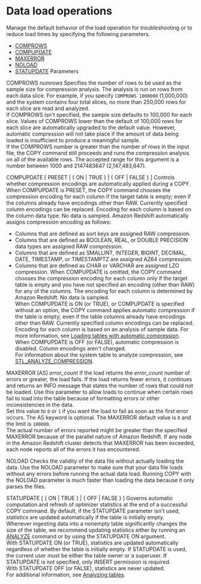 # Data load operations<a name="copy-parameters-data-load"></a>

Manage the default behavior of the load operation for troubleshooting or to reduce load times by specifying the following parameters\. 
+ [COMPROWS](#copy-comprows) 
+ [COMPUPDATE](#copy-compupdate) 
+ [MAXERROR](#copy-maxerror) 
+ [NOLOAD](#copy-noload) 
+ [STATUPDATE](#copy-statupdate) <a name="copy-data-load-parameters"></a>Parameters

COMPROWS *numrows*   <a name="copy-comprows"></a>
Specifies the number of rows to be used as the sample size for compression analysis\. The analysis is run on rows from each data slice\. For example, if you specify `COMPROWS 1000000` \(1,000,000\) and the system contains four total slices, no more than 250,000 rows for each slice are read and analyzed\.  
If COMPROWS isn't specified, the sample size defaults to 100,000 for each slice\. Values of COMPROWS lower than the default of 100,000 rows for each slice are automatically upgraded to the default value\. However, automatic compression will not take place if the amount of data being loaded is insufficient to produce a meaningful sample\.  
If the COMPROWS number is greater than the number of rows in the input file, the COPY command still proceeds and runs the compression analysis on all of the available rows\. The accepted range for this argument is a number between 1000 and 2147483647 \(2,147,483,647\)\.

COMPUPDATE \[ PRESET \| \{ ON \| TRUE \} \| \{ OFF \| FALSE \} \]  <a name="copy-compupdate"></a>
Controls whether compression encodings are automatically applied during a COPY\.   
When COMPUPDATE is PRESET, the COPY command chooses the compression encoding for each column if the target table is empty; even if the columns already have encodings other than RAW\. Currently specified column encodings can be replaced\. Encoding for each column is based on the column data type\. No data is sampled\. Amazon Redshift automatically assigns compression encoding as follows:  
+ Columns that are defined as sort keys are assigned RAW compression\.
+ Columns that are defined as BOOLEAN, REAL, or DOUBLE PRECISION data types are assigned RAW compression\.
+ Columns that are defined as SMALLINT, INTEGER, BIGINT, DECIMAL, DATE, TIMESTAMP, or TIMESTAMPTZ are assigned AZ64 compression\.
+ Columns that are defined as CHAR or VARCHAR are assigned LZO compression\.
When COMPUPDATE is omitted, the COPY command chooses the compression encoding for each column only if the target table is empty and you have not specified an encoding \(other than RAW\) for any of the columns\. The encoding for each column is determined by Amazon Redshift\. No data is sampled\.   
When COMPUPDATE is ON \(or TRUE\), or COMPUPDATE is specified without an option, the COPY command applies automatic compression if the table is empty; even if the table columns already have encodings other than RAW\. Currently specified column encodings can be replaced\. Encoding for each column is based on an analysis of sample data\. For more information, see [Loading tables with automatic compression](c_Loading_tables_auto_compress.md)\.  
When COMPUPDATE is OFF \(or FALSE\), automatic compression is disabled\. Column encodings aren't changed\.  
For information about the system table to analyze compression, see [STL\_ANALYZE\_COMPRESSION](r_STL_ANALYZE_COMPRESSION.md)\. 

MAXERROR \[AS\] *error\_count*   <a name="copy-maxerror"></a>
If the load returns the *error\_count* number of errors or greater, the load fails\. If the load returns fewer errors, it continues and returns an INFO message that states the number of rows that could not be loaded\. Use this parameter to allow loads to continue when certain rows fail to load into the table because of formatting errors or other inconsistencies in the data\.   
Set this value to `0` or `1` if you want the load to fail as soon as the first error occurs\. The AS keyword is optional\. The MAXERROR default value is `0` and the limit is `100000`\.  
 The actual number of errors reported might be greater than the specified MAXERROR because of the parallel nature of Amazon Redshift\. If any node in the Amazon Redshift cluster detects that MAXERROR has been exceeded, each node reports all of the errors it has encountered\.

NOLOAD   <a name="copy-noload"></a>
Checks the validity of the data file without actually loading the data\. Use the NOLOAD parameter to make sure that your data file loads without any errors before running the actual data load\. Running COPY with the NOLOAD parameter is much faster than loading the data because it only parses the files\.

STATUPDATE \[ \{ ON \| TRUE \} \| \{ OFF \| FALSE \} \]  <a name="copy-statupdate"></a>
Governs automatic computation and refresh of optimizer statistics at the end of a successful COPY command\. By default, if the STATUPDATE parameter isn't used, statistics are updated automatically if the table is initially empty\.  
Whenever ingesting data into a nonempty table significantly changes the size of the table, we recommend updating statistics either by running an [ANALYZE](r_ANALYZE.md) command or by using the STATUPDATE ON argument\.  
With STATUPDATE ON \(or TRUE\), statistics are updated automatically regardless of whether the table is initially empty\. If STATUPDATE is used, the current user must be either the table owner or a superuser\. If STATUPDATE is not specified, only INSERT permission is required\.  
With STATUPDATE OFF \(or FALSE\), statistics are never updated\.  
For additional information, see [Analyzing tables](t_Analyzing_tables.md)\.